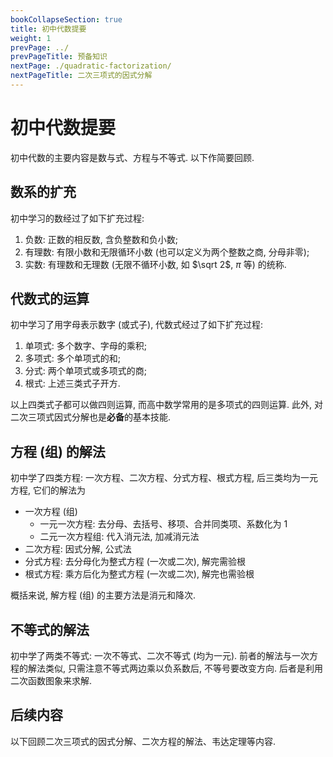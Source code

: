 ```yaml
---
bookCollapseSection: true
title: 初中代数提要
weight: 1
prevPage: ../
prevPageTitle: 预备知识
nextPage: ./quadratic-factorization/
nextPageTitle: 二次三项式的因式分解
---
```


# 初中代数提要

初中代数的主要内容是数与式、方程与不等式. 以下作简要回顾.

## 数系的扩充

初中学习的数经过了如下扩充过程:

1. 负数: 正数的相反数, 含负整数和负小数;
2. 有理数: 有限小数和无限循环小数 (也可以定义为两个整数之商, 分母非零);
3. 实数: 有理数和无理数 (无限不循环小数, 如 $\sqrt 2$, $\pi$ 等) 的统称.

## 代数式的运算

初中学习了用字母表示数字 (或式子), 代数式经过了如下扩充过程: 

1. 单项式: 多个数字、字母的乘积; 
2. 多项式: 多个单项式的和; 
3. 分式: 两个单项式或多项式的商; 
4. 根式: 上述三类式子开方.

以上四类式子都可以做四则运算, 而高中数学常用的是多项式的四则运算. 此外, 对二次三项式因式分解也是**必备**的基本技能.

## 方程 (组) 的解法

初中学了四类方程: 一次方程、二次方程、分式方程、根式方程, 后三类均为一元方程, 它们的解法为

- 一次方程 (组)
  - 一元一次方程: 去分母、去括号、移项、合并同类项、系数化为 $1$
  - 二元一次方程组: 代入消元法, 加减消元法
- 二次方程: 因式分解, 公式法
- 分式方程: 去分母化为整式方程 (一次或二次), 解完需验根
- 根式方程: 乘方后化为整式方程 (一次或二次), 解完也需验根

概括来说, 解方程 (组) 的主要方法是消元和降次.

## 不等式的解法

初中学了两类不等式: 一次不等式、二次不等式 (均为一元). 前者的解法与一次方程的解法类似, 只需注意不等式两边乘以负系数后, 不等号要改变方向. 后者是利用二次函数图象来求解.

## 后续内容

以下回顾二次三项式的因式分解、二次方程的解法、韦达定理等内容.